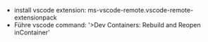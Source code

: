 - install vscode extension: ms-vscode-remote.vscode-remote-extensionpack
- Führe vscode command: '>Dev Containers: Rebuild and Reopen inContainer'

